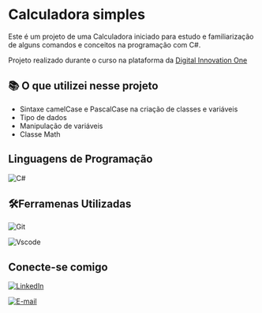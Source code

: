 
# Calculadora simples

Este é um projeto de uma Calculadora iniciado para estudo e familiarização de alguns comandos e conceitos na programação com C#.

Projeto realizado durante o curso na plataforma da [Digital Innovation One](https://www.dio.me/)

## 📚 O que utilizei nesse projeto
- Sintaxe camelCase e PascalCase na criação de classes e variáveis
- Tipo de dados
- Manipulação de variáveis
- Classe Math

## Linguagens de Programação
![C#](https://img.shields.io/badge/C%23-239120?style=for-the-badge&logo=c-sharp&logoColor=white)

## 🛠️Ferramenas Utilizadas
![Git](https://img.shields.io/badge/GIT-E44C30?style=for-the-badge&logo=git&logoColor=white)

![Vscode](https://img.shields.io/badge/Vscode-007ACC?style=for-the-badge&logo=visual-studio-code&logoColor=white)

## Conecte-se comigo
[![LinkedIn](https://img.shields.io/badge/LinkedIn-0077B5?style=for-the-badge&logo=linkedin&logoColor=white)](https://www.linkedin.com/in/wellingtonfeijo/)

[![E-mail](https://img.shields.io/badge/-Email-000?style=for-the-badge&logo=microsoft-outlook&logoColor=007BFF)](mailto:wellingtonfc@hotmail.com)



